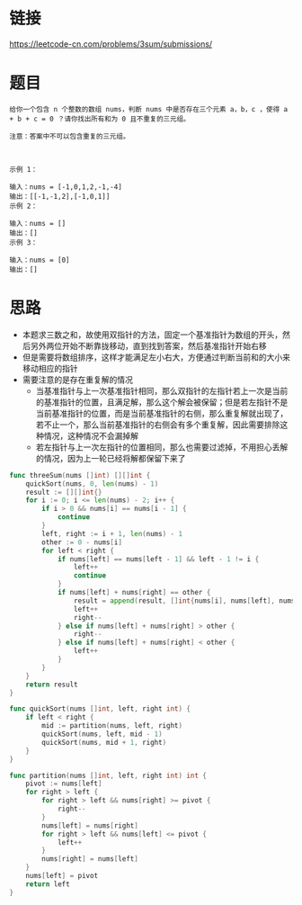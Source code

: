 # 链接
https://leetcode-cn.com/problems/3sum/submissions/
# 题目
```
给你一个包含 n 个整数的数组 nums，判断 nums 中是否存在三个元素 a，b，c ，使得 a + b + c = 0 ？请你找出所有和为 0 且不重复的三元组。

注意：答案中不可以包含重复的三元组。

 

示例 1：

输入：nums = [-1,0,1,2,-1,-4]
输出：[[-1,-1,2],[-1,0,1]]
示例 2：

输入：nums = []
输出：[]
示例 3：

输入：nums = [0]
输出：[]

```
# 思路
- 本题求三数之和，故使用双指针的方法，固定一个基准指针为数组的开头，然后另外两位开始不断靠拢移动，直到找到答案，然后基准指针开始右移
- 但是需要将数组排序，这样才能满足左小右大，方便通过判断当前和的大小来移动相应的指针
- 需要注意的是存在重复解的情况
    - 当基准指针与上一次基准指针相同，那么双指针的左指针若上一次是当前的基准指针的位置，且满足解，那么这个解会被保留；但是若左指针不是当前基准指针的位置，而是当前基准指针的右侧，那么重复解就出现了，若不止一个，那么当前基准指针的右侧会有多个重复解，因此需要排除这种情况，这种情况不会漏掉解
    - 若左指针与上一次左指针的位置相同，那么也需要过滤掉，不用担心丢解的情况，因为上一轮已经将解都保留下来了
```go
func threeSum(nums []int) [][]int {
    quickSort(nums, 0, len(nums) - 1)
    result := [][]int{}
    for i := 0; i <= len(nums) - 2; i++ {
        if i > 0 && nums[i] == nums[i - 1] {
            continue
        }
        left, right := i + 1, len(nums) - 1
        other := 0 - nums[i]
        for left < right {
            if nums[left] == nums[left - 1] && left - 1 != i {
                left++
                continue
            }
            if nums[left] + nums[right] == other {
                result = append(result, []int{nums[i], nums[left], nums[right]})
                left++
                right--
            } else if nums[left] + nums[right] > other {
                right--
            } else if nums[left] + nums[right] < other {
                left++
            }
        }
    } 
    return result
}

func quickSort(nums []int, left, right int) {
    if left < right {
        mid := partition(nums, left, right)
        quickSort(nums, left, mid - 1)
        quickSort(nums, mid + 1, right)
    }
}

func partition(nums []int, left, right int) int {
    pivot := nums[left]
    for right > left {
        for right > left && nums[right] >= pivot {
            right--
        }
        nums[left] = nums[right]
        for right > left && nums[left] <= pivot {
            left++
        }
        nums[right] = nums[left]
    }
    nums[left] = pivot
    return left
}
```
